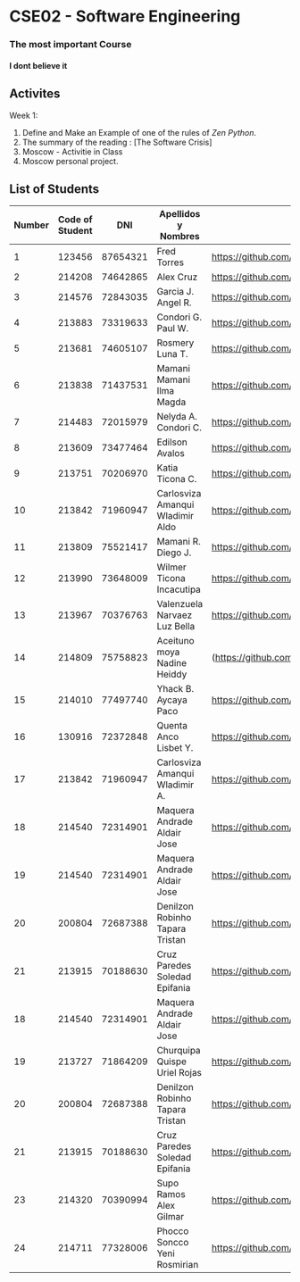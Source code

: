 # CSE02 -  Software Engineering 
### The most important Course
#### I dont believe it

## Activites
Week 1:
1. Define and Make an Example of one of the rules of *Zen Python*.
2. The summary of the reading : [The Software Crisis]
3. Moscow - Activitie in Class
4. Moscow personal project.
## List of Students
| Number | Code of Student | DNI | Apellidos y Nombres | Link Github|
| ------- | ------- | ------- | ------- | ------- |
| 1      | 123456   | 87654321 | Fred Torres |  https://github.com/frdtorres/Teaching2024 |
| 2      | 214208   | 74642865 | Alex Cruz   | https://github.com/alex-raul/curs_software_alex     |
| 3      |214576    | 72843035 | Garcia J. Angel R. | https://github.com/AngelgarciaJ/Software-Eng._I-Course-Works |
| 4     | 213883   | 73319633 | Condori G. Paul W. | https://github.com/kyo3773pw/software-engineering |
| 5     | 213681    | 74605107 |Rosmery Luna T.| https://github.com/RLunaT/curso_vii_soft_engineer | 
| 6      | 213838   | 71437531 | Mamani Mamani Ilma Magda| https://github.com/IlmaMag/INGENIERIA-DE-SOFTWARE-I     |
| 7     | 214483    | 72015979 |Nelyda A. Condori C.| https://github.com/NelydaAyde/7MO-PRIMERA-UNIDAD | 
| 8     | 213609    | 73477464 |Edilson Avalos| https://github.com/EdilsonAvalosCondori/Ingenier-a-de-software| 
| 9     | 213751    | 70206970 |Katia Ticona C.| https://github.com/KatiaTicona/Software-Engineering | 
| 10      |213842    | 71960947 | Carlosviza Amanqui Wladimir Aldo| https://github.com/vladimirwe/archd |
| 11     | 213809    | 75521417 |Mamani R. Diego J.| https://github.com/DiegojhoelR/SOF.ENGINEERING|
| 12      |213990    | 73648009 | Wilmer Ticona Incacutipa| https://github.com/WilmerTiconaIncacutipaUnap/Engineering-Software-I-Wilmer |
|  13    | 213967    | 70376763 | Valenzuela Narvaez Luz Bella| https://github.com/Bellavalenzuela/Ingenieria_de_Software/new/main?readme=1 |
| 14      |214809   | 75758823 | Aceituno moya Nadine Heiddy |(https://github.com/lia-nadi/Nadine...acti) |
| 15     | 214010    | 77497740 |Yhack B. Aycaya Paco | https://github.com/T1Jack/Software-Engineering | 
| 16      |130916    | 72372848 |Quenta Anco Lisbet Y.| https://github.com/lisbetq/tareas|
|  17    | 213842   | 71960947 | Carlosviza Amanqui Wladimir A. | https://github.com/vladimirwe/Software_EnginerWladimir_Aldo_Carlosviza_Amanqui |
|18       |214540   |72314901  |Maquera Andrade Aldair Jose|https://github.com/Alenm1/Software-Eng.-course.git|
|19       |214540    |72314901  |Maquera Andrade Aldair Jose|https://github.com/Alenm1/Software-Eng.-course.git|
|20       |200804    |72687388  |Denilzon Robinho Tapara Tristan|https://github.com/DenilzonTaparaTristan/SIworks|
| 21      | 213915   | 70188630 |Cruz Paredes Soledad Epifania | https://github.com/soledad-cruz/Ing-de-software-I |
|18       |214540    |72314901  |Maquera Andrade Aldair Jose|https://github.com/Alenm1/Software-Eng.-course.git|
|19       |213727    |71864209  |Churquipa Quispe Uriel Rojas|https://github.com/18uriel/Sowftware-Engineering.git|
|20       |200804    |72687388  |Denilzon Robinho Tapara Tristan|https://github.com/DenilzonTaparaTristan/SIworks|
|21      | 213915   | 70188630 |Cruz Paredes Soledad Epifania | https://github.com/soledad-cruz/Ing-de-software-I |
|23      |214320   | 70390994 |Supo Ramos Alex Gilmar| https://github.com/alexgilmar/SOFWARE |
|24      |214711   | 77328006 |Phocco Soncco Yeni Rosmirian| https://github.com/rosmirianps/Mi-repositorio |
